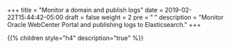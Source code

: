+++
title = "Monitor a domain and publish logs"
date = 2019-02-22T15:44:42-05:00
draft = false
weight = 2
pre = "<b> </b>"
description = "Monitor Oracle WebCenter Portal and publishing logs to Elasticsearch."
+++



{{% children style="h4" description="true" %}}
